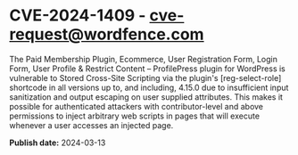 # CVE-2024-1409 - cve-request@wordfence.com

The Paid Membership Plugin, Ecommerce, User Registration Form, Login Form, User Profile & Restrict Content – ProfilePress plugin for WordPress is vulnerable to Stored Cross-Site Scripting via the plugin's [reg-select-role] shortcode in all versions up to, and including, 4.15.0 due to insufficient input sanitization and output escaping on user supplied attributes. This makes it possible for authenticated attackers with contributor-level and above permissions to inject arbitrary web scripts in pages that will execute whenever a user accesses an injected page.

**Publish date:** 2024-03-13
